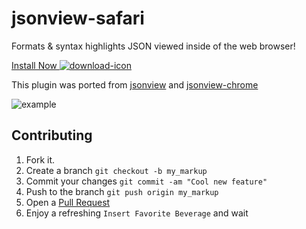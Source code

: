 jsonview-safari
===============

Formats & syntax highlights JSON viewed inside of the web browser!

[Install Now ![download-icon]][download-link]

This plugin was ported from [jsonview](https://github.com/bhollis/jsonview) and [jsonview-chrome](https://github.com/jamiew/jsonview-chrome)

![example]

Contributing
---

1. Fork it.
2. Create a branch `git checkout -b my_markup`
3. Commit your changes `git commit -am "Cool new feature"`
4. Push to the branch `git push origin my_markup`
5. Open a [Pull Request][1]
6. Enjoy a refreshing `Insert Favorite Beverage` and wait

[1]: https://github.com/acrogenesis/jsonview-safari/pulls
[download-link]: https://github.com/acrogenesis/jsonview-safari/raw/v1.1/jsonview.safariextz
[download-icon]: https://github.com/acrogenesis/jsonview-safari/blob/master/icon-install_2x.png
[example]: https://github.com/acrogenesis/jsonview-safari/blob/master/example.png
